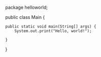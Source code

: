package helloworld;

public class Main {

	public static void main(String[] args) {
		System.out.print("Hello, world!");

	}

}
